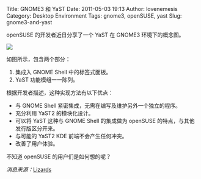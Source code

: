 Title: GNOME3 和 YaST
Date: 2011-05-03 19:13
Author: lovenemesis
Category: Desktop Environment
Tags: gnome3, openSUSE, yast
Slug: gnome3-and-yast

openSUSE 的开发者近日分享了一个 YaST 在 GNOME3 环境下的概念图。

[![](http://linuxtoy.org/img/2011/05/yast-gnome3.png)](http://linuxtoy.org/img/2011/05/yast-gnome3.png)

如图所示，包含两个部分：

1.  集成入 GNOME Shell 中的标签式面板。
2.  YaST 功能模组一一陈列。

根据开发者描述，这种实现方法有以下优点：

-   与 GNOME Shell 紧密集成，无需在编写及维护另外一个独立的程序。
-   充分利用 YaST2 的模块化设计。
-   可以将 YaST 这种与 GNOME Shell 的集成做为 openSUSE
    的特点，与其他发行版区分开来。
-   与可能的 YaST2 KDE 前端不会产生任何冲突。
-   改善了用户体验。

不知道 openSUSE 的用户们是如何想的呢？

*消息来源：*[Lizards](http://lizards.opensuse.org/2011/04/30/mockup-gnome3-and-yast/)
